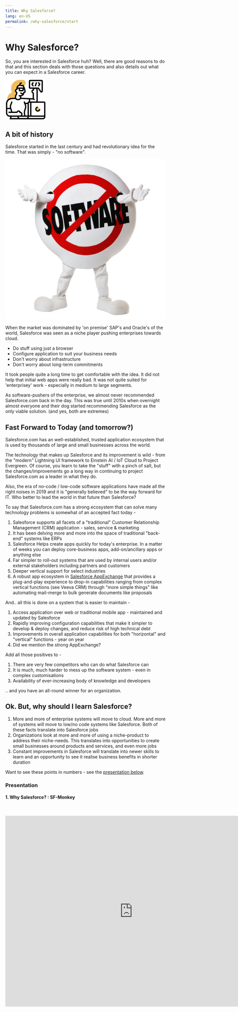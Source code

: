 ```yaml
---
title: Why Salesforce?
lang: en-US
permalink: /why-salesforce/start
---
```


# Why Salesforce?

So, you are interested in Salesforce huh? Well, there are good reasons to do that and this section deals with those questions and also details out what you can expect in a Salesforce career.

![](./img/programmer.png)

## A bit of history

Salesforce started in the last century and had revolutionary idea for the time. That was simply - "no software".

![salesforce-no-software](./img/salesforce-no-software.png)

When the market was dominated by 'on premise' SAP's and Oracle's of the world, Salesforce was seen as a niche player pushing enterprises towards cloud.

- Do stuff using just a browser
- Configure application to suit your business needs
- Don't worry about infrastructure
- Don't worry about long-term commitments

It took people quite a long time to get comfortable with the idea. It did not help that initial web apps were really bad. It was not quite suited for 'enterprisey' work - especially in medium to large segments.

As software-pushers of the enterprise, we almost never recommended Salesforce.com back in the day. This was true until 2010s when overnight almost everyone and their dog started recommending Salesforce as the only viable solution. (and yes, both are extremes)

## Fast Forward to Today (and tomorrow?)

Salesforce.com has an well-established, trusted application ecosystem that is used by thousands of large and small businesses across the world.

The technology that makes up Salesforce and its improvement is wild - from the "modern" Lightning UI framework to Einstein AI / IoT Cloud to Project Evergreen. Of course, you learn to take the "stuff" with a pinch of salt, but the changes/improvements go a long way in continuing to project Salesforce.com as a leader in what they do.

Also, the era of no-code / low-code software applications have made all the right noises in 2019 and it is "generally believed" to be the way forward for IT. Who better to lead the world in that future than Salesforce?

To say that Salesforce.com has a strong ecosystem that can solve many technology problems is somewhat of an accepted fact today -

1. Salesforce supports all facets of a "traditional" Customer Relationship Management (CRM) application - sales, service & marketing
1. It has been delving more and more into the space of traditional "back-end" systems like ERPs
1. Salesforce Helps create apps quickly for today's enterprise. In a matter of weeks you can deploy core-business apps, add-on/ancillary apps or anything else
1. Far simpler to roll-out systems that are used by internal users and/or external stakeholders including partners and customers
1. Deeper vertical support for select industries
1. A robust app ecosystem in [Salesforce AppExchange](https://appexchange.salesforce.com/) that provides a plug-and-play experience to drop-in capabilities ranging from complex vertical functions (see Veeva CRM) through "more simple things" like automating mail-merge to bulk generate documents like proposals

And.. all this is done on a system that is easier to maintain -

1. Access application over web or traditional mobile app - maintained and updated by Salesforce
1. Rapidly improving configuration capabilities that make it simpler to develop & deploy changes, and reduce risk of high technical debt
1. Improvements in overall application capabilities for both "horizontal" and "vertical" functions - year on year
1. Did we mention the strong AppExchange?

Add all those positives to -

1. There are very few competitors who can do what Salesforce can
1. It is much, much harder to mess up the software system - even in complex customisations
1. Availability of ever-increasing body of knowledge and developers

.. and you have an all-round winner for an organization.

## Ok. But, why should I learn Salesforce?

1. More and more of enterprise systems will move to cloud. More and more of systems will move to low/no code systems like Salesforce. Both of these facts translate into Salesforce jobs
1. Organizations look at more and more of using a niche-product to address their niche-needs. This translates into opportunities to create small businesses around products and services, and even more jobs
1. Constant improvements in Salesforce will translate into newer skills to learn and an opportunity to see it realise business benefits in shorter duration

Want to see these points in numbers - see the [presentation below](#_1-why-salesforce-sf-monkey).

### Presentation

#### 1. Why Salesforce? : SF-Monkey

&nbsp;

<iframe src="https://docs.google.com/presentation/d/e/2PACX-1vQD4jDbzV9Zt1MC5c01oPhtAtesNn2nWb_rHL6H74xc4Hkr8YsY5IIR_UIgBbDXMw/embed?start=false&loop=false&delayms=60000" frameborder="0" width="800" height="600" allowfullscreen="true" mozallowfullscreen="true" webkitallowfullscreen="true"></iframe>
